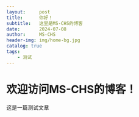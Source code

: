 ```yaml
---
layout:     post
title:      你好！
subtitle:   这里是MS-CHS的博客
date:       2024-07-08
author:     MS-CHS
header-img: img/home-bg.jpg
catalog: true
tags:
    - 测试
---
```

# 欢迎访问MS-CHS的博客！
这是一篇测试文章
